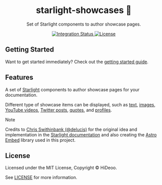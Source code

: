<div align="center">
  <h1>starlight-showcases 📸</h1>
  <p>Set of Starlight components to author showcase pages.</p>
</div>

<div align="center">
  <a href="https://github.com/HiDeoo/starlight-showcases/actions/workflows/integration.yml">
    <img alt="Integration Status" src="https://github.com/HiDeoo/starlight-showcases/actions/workflows/integration.yml/badge.svg" />
  </a>
  <a href="https://github.com/HiDeoo/starlight-showcases/blob/main/LICENSE">
    <img alt="License" src="https://badgen.net/github/license/HiDeoo/starlight-showcases" />
  </a>
  <br />
</div>

## Getting Started

Want to get started immediately? Check out the [getting started guide](https://starlight-showcases.vercel.app/getting-started/).

## Features

A set of [Starlight](https://starlight.astro.build) components to author showcase pages for your documentation.

Different type of showcase items can be displayed, such as [text](https://starlight-showcases.vercel.app/components/text/), [images](https://starlight-showcases.vercel.app/components/images/), [YouTube videos](https://starlight-showcases.vercel.app/components/youtube/), [Twitter posts](https://starlight-showcases.vercel.app/components/twitter/), [quotes](https://starlight-showcases.vercel.app/components/quotes/), and [profiles](https://starlight-showcases.vercel.app/components/profiles/).

> [!NOTE]
> Credits to [Chris Swithinbank (@delucis)](https://github.com/delucis/) for the original idea and implementation in the [Starlight documentation](https://starlight.astro.build/resources/showcase/) and also creating the [Astro Embed](https://astro-embed.netlify.app/) library used in this project.

## License

Licensed under the MIT License, Copyright © HiDeoo.

See [LICENSE](https://github.com/HiDeoo/starlight-showcases/blob/main/LICENSE) for more information.
